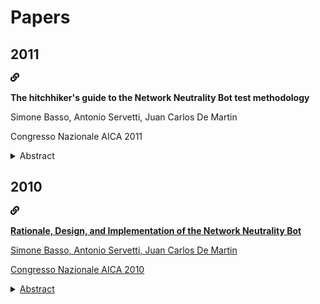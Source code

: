 # Papers

<style>
.icon {
    height: 1em;
    margin-right: 0.5em;
}
</style>

## 2011

<div id="basso2011hitchhiker">
    <a href="#basso2011hitchhiker">
        <img src="/assets/link-icon.svg" class="icon" alt="[#]"></img>
    </a>
    <p><strong>The hitchhiker's guide to the Network Neutrality Bot test methodology</strong></p>
    <p>Simone Basso, Antonio Servetti, Juan Carlos De Martin</p>
    <p>Congresso Nazionale AICA 2011</p>
    <details>
        <summary>Abstract</summary>
        <p>The Neubot project is based on an open-source computer program, the Neubot, that, downloaded
        and installed by Internet users, performs quality of service measurements and collects data at
        a central server. The raw results are published on the web under the terms and conditions of
        the Creative Commons Zero license. This paper is the guide for researchers and individuals that
        aims to study, build on and analyze Neubot methodology and results. We provide an exhaustive
        documentation of Neubot’s HTTP test behavior, along with a discussion of the methodology. Besides
        that, the article shows an analysis of the Turin-area results (in the May-September time
        interval) and explains the rationale behind the privacy policy, which allows us to publish
        results as raw data.</p>
    </details>
</div>

## 2010

<div id="basso2010rationale">
    <a href="#basso2010rationale">
        <img src="/assets/link-icon.svg" class="icon" alt="[#]"></img>
    </span>
    <p><strong>Rationale, Design, and Implementation of the Network Neutrality Bot</strong></p>
    <p>Simone Basso, Antonio Servetti, Juan Carlos De Martin</p>
    <p>Congresso Nazionale AICA 2010</p>
    <details>
        <summary>Abstract</summary>
        <p>The "Network Neutrality Bot" (Neubot) is a software application that measures, in a distributed way,
        Internet access quality of service with a specific emphasis on detection of potential network neutrality
        violations (such as peer-to-peer traffic discrimination). It is based on a light- weight, open-source
        computer program that can be downloaded and installed by ordinary Internet users. The program performs
        background tests: the results are sent to a centralized server (or collection of servers), which publishes
        them, thus rebalancing, at least in part, the current deep information asymmetry between Internet Service
        Providers and users. The collected data will allow constant monitoring of the state of the Internet,
        enabling a deeper understanding of such crucial infrastructure, as well as a more reliable basis for
        discussing network neutrality policies.</p>
    </details>
</div>
